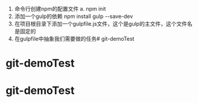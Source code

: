 1. 命令行创建npm的配置文件
  a. npm init
2. 添加一个gulp的依赖
  npm install gulp --save-dev
3. 在项目根目录下添加一个gulpfile.js文件，这个是gulp的主文件，这个文件名是固定的
4. 在gulpfile中抽象我们需要做的任务# git-demoTest
# git-demoTest
# git-demoTest
